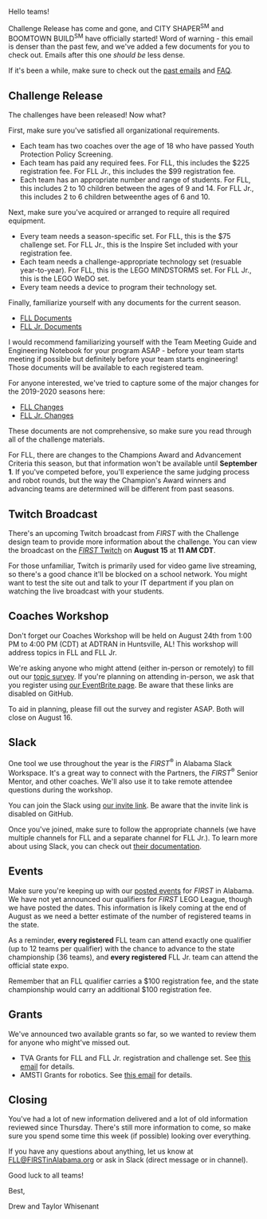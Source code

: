 Hello teams!

Challenge Release has come and gone, and CITY SHAPER<sup>SM</sup> and BOOMTOWN BUILD<sup>SM</sup> have officially started! Word of warning - this email is denser than the past few, and we've added a few documents for you to check out. Emails after this one *should be* less dense. 

If it's been a while, make sure to check out the [past emails](https://github.com/drewwhis/alabama-first-lego-league/tree/master/2019-2020) and [FAQ](https://github.com/drewwhis/alabama-first-lego-league/wiki/Frequently-Asked-Questions).

## Challenge Release

The challenges have been released! Now what?

First, make sure you've satisfied all organizational requirements.
- Each team has two coaches over the age of 18 who have passed Youth Protection Policy Screening.
- Each team has paid any required fees. For FLL, this includes the \$225 registration fee. For FLL Jr., this includes the \$99 registration fee.
- Each team has an appropriate number and range of students. For FLL, this includes 2 to 10 children between the ages of 9 and 14. For FLL Jr., this includes 2 to 6 children betweenthe ages of 6 and 10.

Next, make sure you've acquired or arranged to require all required equipment.
- Every team needs a season-specific set. For FLL, this is the \$75 challenge set. For FLL Jr., this is the Inspire Set included with your registration fee.
- Each team needs a challenge-appropriate technology set (resuable year-to-year). For FLL, this is the LEGO MINDSTORMS set. For FLL Jr., this is the LEGO WeDO set.
- Every team needs a device to program their technology set.

Finally, familiarize yourself with any documents for the current season.
- [FLL Documents](https://github.com/drewwhis/alabama-first-lego-league/blob/main/2019-2020/fll/documents.md)
- [FLL Jr. Documents](https://github.com/drewwhis/alabama-first-lego-league/blob/main/2019-2020/flljr/documents.md)

I would recommend familiarizing yourself with the Team Meeting Guide and Engineering Notebook for your program ASAP - before your team starts meeting if possible but definitely before your team starts engineering! Those documents will be available to each registered team.

For anyone interested, we've tried to capture some of the major changes for the 2019-2020 seasons here:
- [FLL Changes](https://github.com/drewwhis/alabama-first-lego-league/blob/main/2019-2020/fll/whats-new.md)
- [FLL Jr. Changes](https://github.com/drewwhis/alabama-first-lego-league/blob/main/2019-2020/flljr/whats-new.md)

These documents are not comprehensive, so make sure you read through all of the challenge materials.

For FLL, there are changes to the Champions Award and Advancement Criteria this season, but that information won't be available until **September 1**. If you've competed before, you'll experience the same judging process and robot rounds, but the way the Champion's Award winners and advancing teams are determined will be different from past seasons.


## Twitch Broadcast

There's an upcoming Twitch broadcast from *FIRST* with the Challenge design team to provide more information about the challenge. You can view the broadcast on the [*FIRST* Twitch](https://www.twitch.tv/firstinspires) on **August 15** at **11 AM CDT**. 

For those unfamiliar, Twitch is primarily used for video game live streaming, so there's a good chance it'll be blocked on a school network. You might want to test the site out and talk to your IT department if you plan on watching the live broadcast with your students.


## Coaches Workshop

Don't forget our Coaches Workshop will be held on August 24th from 1:00 PM to 4:00 PM (CDT) at ADTRAN in Huntsville, AL! This workshop will address topics in FLL and FLL Jr.

We're asking anyone who might attend (either in-person or remotely) to fill out our [topic survey](). If you're planning on attending in-person, we ask that you register using [our EventBrite page](). Be aware that these links are disabled on GitHub.

To aid in planning, please fill out the survey and register ASAP. Both will close on August 16.


## Slack

One tool we use throughout the year is the *FIRST*<sup>&reg;</sup> in Alabama Slack Workspace. It's a great way to connect with the Partners, the *FIRST*<sup>&reg;</sup> Senior Mentor, and other coaches. We'll also use it to take remote attendee questions during the workshop.

You can join the Slack using [our invite link](). Be aware that the invite link is disabled on GitHub.

Once you've joined, make sure to follow the appropriate channels (we have multiple channels for FLL and a separate channel for FLL Jr.). To learn more about using Slack, you can check out [their documentation](https://get.slack.help/hc/en-us/categories/360000049043).


## Events

Make sure you're keeping up with our [posted events](https://github.com/drewwhis/alabama-first-lego-league/blob/main/2019-2020/event-dates.md) for *FIRST* in Alabama. We have not yet announced our qualifiers for *FIRST* LEGO League, though we have posted the dates. This information is likely coming at the end of August as we need a better estimate of the number of registered teams in the state.

As a reminder, **every registered** FLL team can attend exactly one qualifier (up to 12 teams per qualifier) with the chance to advance to the state championship (36 teams), and **every registered** FLL Jr. team can attend the official state expo.

Remember that an FLL qualifier carries a \$100 registration fee, and the state championship would carry an additional \$100 registration fee.


## Grants

We've announced two available grants so far, so we wanted to review them for anyone who might've missed out.
- TVA Grants for FLL and FLL Jr. registration and challenge set. See [this email](https://github.com/drewwhis/alabama-first-lego-league/blob/main/2019-2020/email-blasts/2019-07-24.md) for details.
- AMSTI Grants for robotics. See [this email](https://github.com/drewwhis/alabama-first-lego-league/blob/main/2019-2020/email-blasts/2019-07-21.md) for details.


## Closing

You've had a lot of new information delivered and a lot of old information reviewed since Thursday. There's still more information to come, so make sure you spend some time this week (if possible) looking over everything.

If you have any questions about anything, let us know at FLL@FIRSTinAlabama.org or ask in Slack (direct message or in channel).

Good luck to all teams!

Best,

Drew and Taylor Whisenant